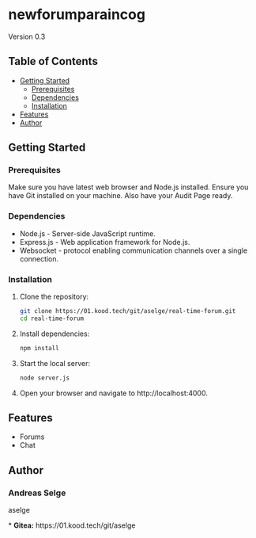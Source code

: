 # newforumparaincog
<!-- Screenshot -->
Version 0.3

## Table of Contents
- [Getting Started](#getting-started)
  - [Prerequisites](#prerequisites)
  - [Dependencies](#dependencies)
  - [Installation](#installation)
- [Features](#features)
- [Author](#author)

## Getting Started

### Prerequisites
Make sure you have latest web browser and Node.js installed. Ensure you have Git installed on your machine. Also have your Audit Page ready.

### Dependencies
* Node.js - Server-side JavaScript runtime.
* Express.js - Web application framework for Node.js.
* Websocket - protocol enabling communication channels over a single connection.

### Installation

1. Clone the repository:
   ```bash
   git clone https://01.kood.tech/git/aselge/real-time-forum.git
   cd real-time-forum
2. Install dependencies:
    ```bash
    npm install
3. Start the local server:
    ```bash
    node server.js
4. Open your browser and navigate to http://localhost:4000.

## Features
* Forums
* Chat

## Author

### Andreas Selge

<p>aselge</p>
* <b>Gitea:</b> https://01.kood.tech/git/aselge